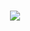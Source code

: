 <h1 align="center">
  <a href="https://git.io/typing-svg">
    <img src="https://readme-typing-svg.herokuapp.com/?lines=Straight+Up;It's+Lit;Yeah🕷&center=true&vCenter=true&size=30&color=ffffff&duration=750">
  </a>
</h1>

